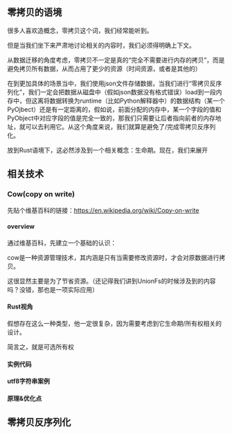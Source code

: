## 零拷贝的语境

很多人喜欢造概念，零拷贝这个词，我们经常能听到。

但是当我们坐下来严肃地讨论相关的内容时，我们必须得明确上下文。



从数据迁移的角度考虑，零拷贝不一定是真的“完全不需要进行内存的拷贝”，而是避免拷贝所有数据，从而占用了更少的资源（时间资源，或者是其他的）



在到更加具体的场景当中，我们使用json文件存储数据，当我们进行“零拷贝反序列化”，我们一定会把数据从磁盘中（假如json数据没有格式错误）load到一段内存中，但这离将数据转换为runtime（比如Python解释器中）的数据结构（某一个PyOjbect）还是有一定距离的，假如说，前面分配的内存中，某一个字段的值和PyObject中对应字段的值是完全一致的，那我们只需要让后者指向前者的内存地址，就可以去利用它。从这个角度来说，我们就算是避免了/完成零拷贝反序列化。



放到Rust语境下，这必然涉及到一个相关概念：生命期。现在，我们来展开



## 相关技术

### Cow(copy on write)

先贴个维基百科的链接：https://en.wikipedia.org/wiki/Copy-on-write



#### overview

通过维基百科，先建立一个基础的认识：

cow是一种资源管理技术，其内涵是只有当需要修改资源时，才会对原数据进行拷贝。

这很显然主要是为了节省资源。（还记得我们讲到UnionFs的时候涉及到的内容吗？没错，那也是一项实际应用）



#### Rust视角

假想存在这么一种类型，他一定很复杂，因为需要考虑到它生命期/所有权相关的设计。

简言之，就是可选所有权



#### 实例代码



#### utf8字符串案例



#### 原理&优化点



## 零拷贝反序列化

